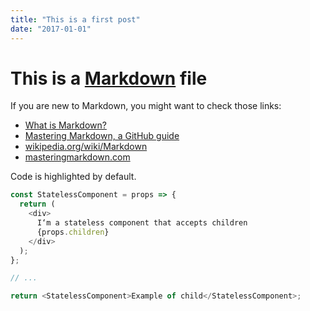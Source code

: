 ```yaml
---
title: "This is a first post"
date: "2017-01-01"
---
```


# This is a [Markdown](https://en.wikipedia.org/wiki/Markdown#Example) file

If you are new to Markdown, you might want to check those links:

- [What is Markdown?](http://whatismarkdown.com/)
- [Mastering Markdown, a GitHub guide](https://guides.github.com/features/mastering-markdown/)
- [wikipedia.org/wiki/Markdown](https://en.wikipedia.org/wiki/Markdown#Example)
- [masteringmarkdown.com](http://masteringmarkdown.com/)

Code is highlighted by default.

```js
const StatelessComponent = props => {
  return (
    <div>
      I‘m a stateless component that accepts children
      {props.children}
    </div>
  );
};

// ...

return <StatelessComponent>Example of child</StatelessComponent>;
```
